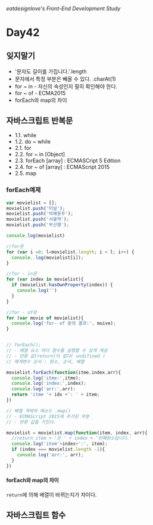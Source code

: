 ###### eatdesignlove's Front-End Development Study

# Day42

## 잊지말기
- '문자도 길이를 가집니다.'.length
- 문자에서 특정 부분은 빼올 수 있다. .charAt(1)
- for ~ in - 자신의 속성인지 필히 확인해야 한다. 
- for ~ of - ECMA2015
- forEach와 map의 차이

## 자바스크립트 반복문
- 1.1. while
- 1.2. do ~ while
- 2.1. for
- 2.2. for ~ in [Object] 
- 2.3. forEach [array] : ECMASCript 5 Edition
- 2.4. for ~ of [array] : ECMAScript 2015
- 2.5. map 

### forEach예제
```js
var movielist = [];
movielist.push('터널');
movielist.push('덕혜옹주');
movielist.push('서울역');
movielist.push('부산행');

console.log(movielist)

//for문
for (var i =0; l=movielist.length; i < l; i++) {
  console..log(movielist[i]);
}

//for - in문
for (var index in movielist){
  if (movielist.hasOwnProperty(index)) {
    console.log('')
  }
}

//for - of문
for (var movie of movielist){
  console.log('for- of 문의 결과:', moive);
}


// forEach();
// - 배열 요소 마다 함수를 실행할 수 있게 제공
// - 반환 값(return)이 없다( undifined )
// 매개변수 순서 : 원소, 순서, 배열

movielist.forEach(function(itme,index,arr){
  console.log('itme:',itme);
  console.log('index:',index);
  console.log('arr:',arr);
  return 'itme '+ idx +': ' + item;
})

// 배열 객체의 메소드 .map() 
// - ECMAScript 2015에 추가된 부분
// - 반환 값을 가진다.

movielist = movielist.map(function(item, index, arr){
  //return item + '은 ' + index + '번째원소입니다.'
  console.log('item'+index+':', item);
  if (index === movielist.length -1){
    console.log('arr:', arr);
  }
})

```

#### forEach와 map의 차이
`return`에 의해 배열이 바뀌는지가 차이다.

## 자바스크립트 함수

